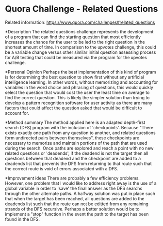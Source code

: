 # Quora Challenge - Related Questions
Related information: https://www.quora.com/challenges#related_questions

*Description
The related questions challenge represents the development of a program that can find the starting question that most
efficiently increases the chance for the user to be led to the right question in the shortest amount of time. In
comparison to the upvotes challenge, this could be a variable change versus other similar initial question assessing
process for A/B testing that could be measured via the program for the upvotes challenge.

*Personal Opinion
Perhaps the best implementation of this kind of program is for determining the best question to show first without any
artificial intelligence learning. In other words, without memorizing and accounting for variables in the word choice and
phrasing of questions, this would quickly select the question that would cost the user the least time on average to find
the correct question. This is likely the simpler solution than trying to develop a pattern recognition software for user
activity as there are many factors that could affect the question asked that would be difficult to account for.

*Method summary
The method applied here is an adapted depth-first search (DFS) program with the inclusion of 'checkpoints'. Because
"There exists exactly one path from any question to another, and related questions form undirected pairs between
themselves", these checkpoints are necessary to memorize and maintain portions of the path that are used during the
search. Once paths are explored and reach a point with no new related questions or 'deadends', if the deadend is not the
target then all questions between that deadend and the checkpoint are added to a deadends list that prevents the DFS
from returning to that route such that the correct route is void of errors associated with a DFS.

*Improvement ideas
There are probably a few efficiency problems. However, one problem that I would like to address right away is the use of
a global variable in order to 'save' the final answer as the DFS searchs through the other alternate paths. A halfway
solution was put in place such that when the target has been reached, all questions are added to the deadends list such
that the route can not be editted from any remaining strands of the DFS recursive. Perhaps a better solution would be to
implement a "stop" function in the event the path to the target has been found in the DFS.
